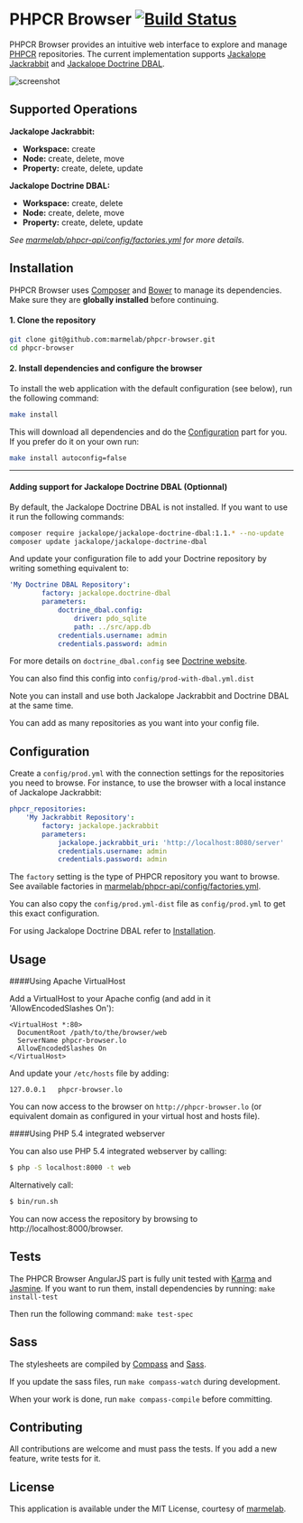 # PHPCR Browser [![Build Status](https://travis-ci.org/marmelab/phpcr-browser.svg?branch=master)](https://travis-ci.org/marmelab/phpcr-browser)

PHPCR Browser provides an intuitive web interface to explore and manage [PHPCR](http://phpcr.github.io/) repositories.
The current implementation supports [Jackalope Jackrabbit](https://github.com/jackalope/jackalope-jackrabbit) and [Jackalope Doctrine DBAL](https://github.com/jackalope/jackalope-doctrine-dbal).

![screenshot](http://marmelab.com/phpcr-browser/img/screenshot.png)

Supported Operations
---------------

**Jackalope Jackrabbit:**

 - **Workspace:** create
 - **Node:** create, delete, move
 - **Property:** create, delete, update

**Jackalope Doctrine DBAL:**

 - **Workspace:** create, delete
 - **Node:** create, delete, move
 - **Property:** create, delete, update

*See [marmelab/phpcr-api/config/factories.yml](https://github.com/marmelab/phpcr-api/blob/master/config/factories.yml) for more details.*

Installation
------------

PHPCR Browser uses [Composer](https://getcomposer.org/) and [Bower](http://bower.io/) to manage its dependencies. Make sure they are **globally installed** before continuing.

#### 1. Clone the repository
```sh
git clone git@github.com:marmelab/phpcr-browser.git
cd phpcr-browser
```

#### 2. Install dependencies and configure the browser
To install the web application with the default configuration (see below), run the following command:

```sh
make install
```

This will download all dependencies and do the [Configuration](#configuration) part for you. If you prefer do it on your own run:

```sh
make install autoconfig=false
```
---
#### Adding support for Jackalope Doctrine DBAL (Optionnal)
By default, the Jackalope Doctrine DBAL is not installed. If you want to use it run the following commands:

```sh
composer require jackalope/jackalope-doctrine-dbal:1.1.* --no-update
composer update jackalope/jackalope-doctrine-dbal
```

And update your configuration file to add your Doctrine repository by writing something equivalent to:

```yml
'My Doctrine DBAL Repository':
        factory: jackalope.doctrine-dbal
        parameters:
            doctrine_dbal.config:
                driver: pdo_sqlite
                path: ../src/app.db
            credentials.username: admin
            credentials.password: admin
```

For more details on `doctrine_dbal.config` see [Doctrine website](http://doctrine-dbal.readthedocs.org/en/latest/reference/configuration.html).

You can also find this config into `config/prod-with-dbal.yml.dist`

Note you can install and use both Jackalope Jackrabbit and Doctrine DBAL at the same time.

You can add as many repositories as you want into your config file.

Configuration
-------------
Create a `config/prod.yml` with the connection settings for the repositories you need to browse. For instance, to use the browser with a local instance of Jackalope Jackrabbit:

```yml
phpcr_repositories:
    'My Jackrabbit Repository':
        factory: jackalope.jackrabbit
        parameters:
            jackalope.jackrabbit_uri: 'http://localhost:8080/server'
            credentials.username: admin
            credentials.password: admin
```

The `factory` setting is the type of PHPCR repository you want to browse. See available factories in [marmelab/phpcr-api/config/factories.yml](https://github.com/marmelab/phpcr-api/blob/master/config/factories.yml).

You can also copy the `config/prod.yml-dist` file as `config/prod.yml` to get this exact configuration.

For using Jackalope Doctrine DBAL refer to [Installation](#installation).

Usage
-----

####Using Apache VirtualHost

Add a VirtualHost to your Apache config (and add in it 'AllowEncodedSlashes On'):

```
<VirtualHost *:80>
  DocumentRoot /path/to/the/browser/web
  ServerName phpcr-browser.lo
  AllowEncodedSlashes On
</VirtualHost>
```
And update your `/etc/hosts` file by adding:

```
127.0.0.1   phpcr-browser.lo
```

You can now access to the browser on `http://phpcr-browser.lo` (or equivalent domain as configured in your virtual host and hosts file).

####Using PHP 5.4 integrated webserver

You can also use PHP 5.4 integrated webserver by calling:

```sh
$ php -S localhost:8000 -t web
```

Alternatively call:

```sh
$ bin/run.sh
```

You can now access the repository by browsing to http://localhost:8000/browser.

Tests
-----

The PHPCR Browser AngularJS part is fully unit tested with [Karma](http://karma-runner.github.io/) and [Jasmine](http://jasmine.github.io/).
If you want to run them, install dependencies by running: `make install-test`

Then run the following command: `make test-spec`

Sass
----

The stylesheets are compiled by [Compass](http://compass-style.org/) and [Sass](http://sass-lang.com/).

If you update the sass files, run `make compass-watch` during development.

When your work is done, run `make compass-compile` before committing.

Contributing
---------

All contributions are welcome and must pass the tests. If you add a new feature, write tests for it.

License
-------

This application is available under the MIT License, courtesy of [marmelab](http://marmelab.com).
